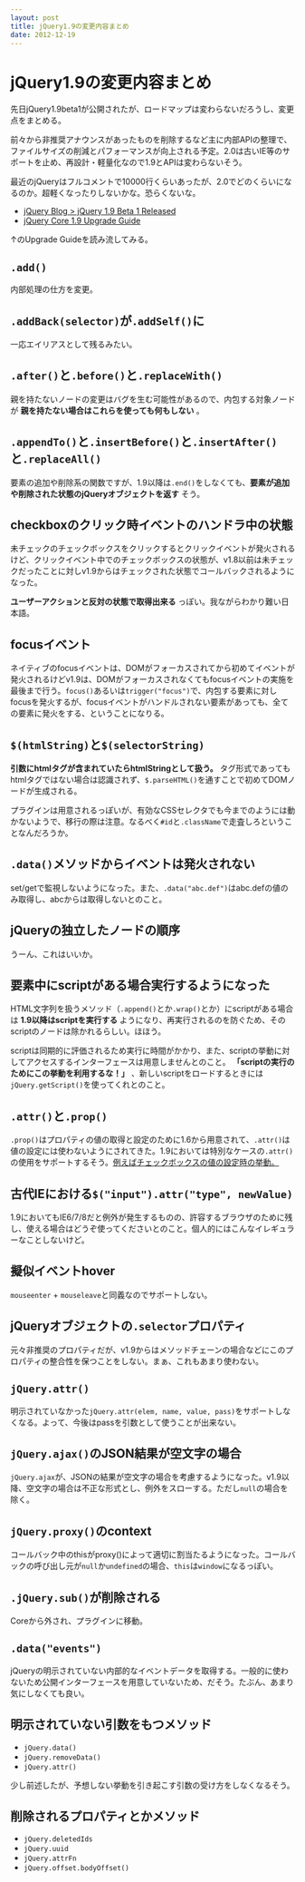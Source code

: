 ```yaml
---
layout: post
title: jQuery1.9の変更内容まとめ
date: 2012-12-19
---
```


# jQuery1.9の変更内容まとめ

先日jQuery1.9beta1が公開されたが、ロードマップは変わらないだろうし、変更点をまとめる。

前々から非推奨アナウンスがあったものを削除するなど主に内部APIの整理で、ファイルサイズの削減とパフォーマンスが向上される予定。2.0は古いIE等のサポートを止め、再設計・軽量化なので1.9とAPIは変わらないそう。

最近のjQueryはフルコメントで10000行くらいあったが、2.0でどのくらいになるのか。超軽くなったりしないかな。恐らくないな。

- [jQuery Blog > jQuery 1.9 Beta 1 Released](http://blog.jquery.com/2012/12/17/jquery-1-9-beta-1-released/)
- [jQuery Core 1.9 Upgrade Guide](http://jquery.com/upgrade-guide/1.9/)

↑のUpgrade Guideを読み流してみる。

## `.add()`

内部処理の仕方を変更。

## `.addBack(selector)`が`.addSelf()`に

一応エイリアスとして残るみたい。

## `.after()`と`.before()`と`.replaceWith()`

親を持たないノードの変更はバグを生む可能性があるので、内包する対象ノードが **親を持たない場合はこれらを使っても何もしない** 。

## `.appendTo()`と`.insertBefore()`と`.insertAfter()`と`.replaceAll()`

要素の追加や削除系の関数ですが、1.9以降は`.end()`をしなくても、**要素が追加や削除された状態のjQueryオブジェクトを返す** そう。

## checkboxのクリック時イベントのハンドラ中の状態

未チェックのチェックボックスをクリックするとクリックイベントが発火されるけど、クリックイベント中でのチェックボックスの状態が、v1.8以前は未チェックだったことに対しv1.9からはチェックされた状態でコールバックされるようになった。

**ユーザーアクションと反対の状態で取得出来る** っぽい。我ながらわかり難い日本語。

## focusイベント

ネイティブのfocusイベントは、DOMがフォーカスされてから初めてイベントが発火されるけどv1.9は、DOMがフォーカスされなくてもfocusイベントの実施を最後まで行う。`focus()`あるいは`trigger("focus")`で、内包する要素に対しfocusを発火するが、focusイベントがハンドルされない要素があっても、全ての要素に発火をする、ということになりる。

## `$(htmlString)`と`$(selectorString)`

**引数にhtmlタグが含まれていたらhtmlStringとして扱う。** タグ形式であってもhtmlタグではない場合は認識されず、`$.parseHTML()`を通すことで初めてDOMノードが生成される。

プラグインは用意されるっぽいが、有効なCSSセレクタでも今までのようには動かないようで、移行の際は注意。なるべく`#id`と`.className`で走査しろということなんだろうか。

## `.data()`メソッドからイベントは発火されない

set/getで監視しないようになった。また、`.data("abc.def")`はabc.defの値のみ取得し、abcからは取得しないとのこと。

## jQueryの独立したノードの順序

うーん、これはいいか。

## 要素中にscriptがある場合実行するようになった

HTML文字列を扱うメソッド（`.append()`とか`.wrap()`とか）にscriptがある場合は **1.9以降はscriptを実行する** ようになり、再実行されるのを防ぐため、そのscriptのノードは除かれるらしい。ほほう。

scriptは同期的に評価されるため実行に時間がかかり、また、scriptの挙動に対してアクセスするインターフェースは用意しませんとのこと。 **「scriptの実行のためにこの挙動を利用するな！」** 、新しいscriptをロードするときには`jQuery.getScript()`を使ってくれとのこと。

## `.attr()`と`.prop()`

`.prop()`はプロパティの値の取得と設定のために1.6から用意されて、`.attr()`は値の設定には使わないようにされてきた。1.9においては特別なケースの`.attr()`の使用をサポートするそう。[例えばチェックボックスの値の設定時の挙動。](http://jquery.com/upgrade-guide/1.9/#attr-versus-prop-)

## 古代IEにおける`$("input").attr("type", newValue)`

1.9においてもIE6/7/8だと例外が発生するものの、許容するブラウザのために残し、使える場合はどうぞ使ってくださいとのこと。個人的にはこんなイレギュラーなことしないけど。

## 擬似イベントhover

`mouseenter` + `mouseleave`と同義なのでサポートしない。

## jQueryオブジェクトの`.selector`プロパティ

元々非推奨のプロパティだが、v1.9からはメソッドチェーンの場合などにこのプロパティの整合性を保つことをしない。まぁ、これもあまり使わない。

## `jQuery.attr()`

明示されていなかった`jQuery.attr(elem, name, value, pass)`をサポートしなくなる。よって、今後はpassを引数として使うことが出来ない。

## `jQuery.ajax()`のJSON結果が空文字の場合

`jQuery.ajax`が、JSONの結果が空文字の場合を考慮するようになった。v1.9以降、空文字の場合は不正な形式とし、例外をスローする。ただし`null`の場合を除く。

## `jQuery.proxy()`のcontext

コールバック中のthisがproxy()によって適切に割当たるようになった。コールバックの呼び出し元が`null`か`undefined`の場合、`this`は`window`になるっぽい。

## `.jQuery.sub()`が削除される

Coreから外され、プラグインに移動。

## `.data("events")`

jQueryの明示されていない内部的なイベントデータを取得する。一般的に使わないため公開インターフェースを用意していないため、だそう。たぶん、あまり気にしなくても良い。

## 明示されていない引数をもつメソッド

- `jQuery.data()`
- `jQuery.removeData()`
- `jQuery.attr()`

少し前述したが、予想しない挙動を引き起こす引数の受け方をしなくなるそう。  

## 削除されるプロパティとかメソッド

- `jQuery.deletedIds`
- `jQuery.uuid`
- `jQuery.attrFn`
- `jQuery.offset.bodyOffset()`
